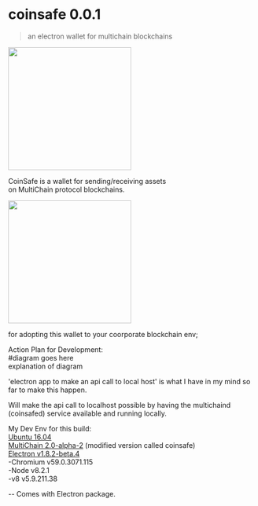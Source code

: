 # coinsafe 0.0.1
> an electron wallet for multichain blockchains<br>

<img src="https://media.discordapp.net/attachments/407746101303836683/407768002281603072/Screen_Shot_2018-01-29_at_10.23.45_PM.png" height="250" width="250"><br>

CoinSafe is a wallet for sending/receiving assets <br>
on MultiChain protocol blockchains. 

<img src="https://media.discordapp.net/attachments/407746101303836683/407768113476796436/Screen_Shot_2018-01-29_at_10.24.24_PM.png" height="250" width="250"><br>

for adopting this wallet to your coorporate blockchain env;

Action Plan for Development:<br>
#diagram goes here<br>
explanation of diagram<br>

'electron app to make an api call to local host'
is what I have in my mind so far to make this happen.

Will make the api call to localhost possible by having the multichaind (coinsafed) service available and running locally. 
 

My Dev Env for this build:<br>
<a href="http://releases.ubuntu.com/16.04.3/ubuntu-16.04.3-desktop-amd64.iso?_ga=2.76030037.1722912274.1517293232-1500159376.1513966486">Ubuntu 16.04</a><br>
<a href="https://www.multichain.com/download/multichain-2.0-alpha-2.tar.gz">MultiChain 2.0-alpha-2</a> (modified version called coinsafe)<br>
<a href="https://github.com/electron/electron/releases/download/v1.8.2-beta.4/electron-v1.8.2-beta.4-linux-x64.zip">Electron v1.8.2-beta.4</a><br>
-Chromium v59.0.3071.115<br>
-Node v8.2.1<br>
-v8 v5.9.211.38<br>

-- Comes with Electron package.

